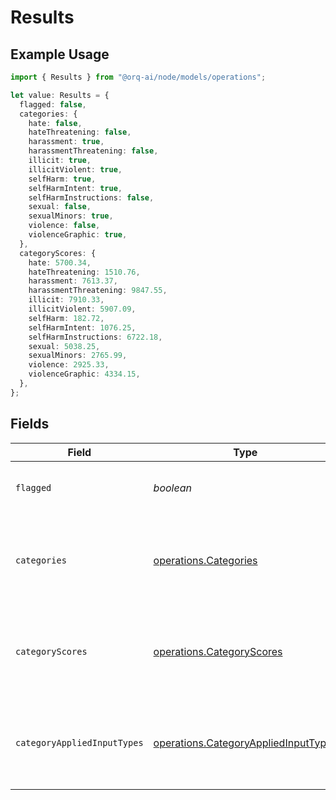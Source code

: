 # Results

## Example Usage

```typescript
import { Results } from "@orq-ai/node/models/operations";

let value: Results = {
  flagged: false,
  categories: {
    hate: false,
    hateThreatening: false,
    harassment: true,
    harassmentThreatening: false,
    illicit: true,
    illicitViolent: true,
    selfHarm: true,
    selfHarmIntent: true,
    selfHarmInstructions: false,
    sexual: false,
    sexualMinors: true,
    violence: false,
    violenceGraphic: true,
  },
  categoryScores: {
    hate: 5700.34,
    hateThreatening: 1510.76,
    harassment: 7613.37,
    harassmentThreatening: 9847.55,
    illicit: 7910.33,
    illicitViolent: 5907.09,
    selfHarm: 182.72,
    selfHarmIntent: 1076.25,
    selfHarmInstructions: 6722.18,
    sexual: 5038.25,
    sexualMinors: 2765.99,
    violence: 2925.33,
    violenceGraphic: 4334.15,
  },
};
```

## Fields

| Field                                                                                        | Type                                                                                         | Required                                                                                     | Description                                                                                  |
| -------------------------------------------------------------------------------------------- | -------------------------------------------------------------------------------------------- | -------------------------------------------------------------------------------------------- | -------------------------------------------------------------------------------------------- |
| `flagged`                                                                                    | *boolean*                                                                                    | :heavy_check_mark:                                                                           | Whether any of the categories are flagged                                                    |
| `categories`                                                                                 | [operations.Categories](../../models/operations/categories.md)                               | :heavy_check_mark:                                                                           | A list of the categories, and whether they are flagged or not                                |
| `categoryScores`                                                                             | [operations.CategoryScores](../../models/operations/categoryscores.md)                       | :heavy_check_mark:                                                                           | A list of the categories along with their scores as predicted by model                       |
| `categoryAppliedInputTypes`                                                                  | [operations.CategoryAppliedInputTypes](../../models/operations/categoryappliedinputtypes.md) | :heavy_minus_sign:                                                                           | A list of the categories along with the input type(s) that the score applies to              |